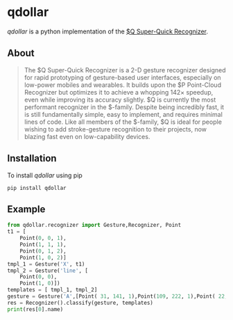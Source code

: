 # qdollar

*qdollar* is a python implementation of the [$Q Super-Quick Recognizer](http://depts.washington.edu/ilab/proj/dollar/qdollar.html).
## About
>The $Q Super-Quick Recognizer is a 2-D gesture recognizer designed for rapid prototyping of gesture-based user interfaces, especially on low-power mobiles and wearables. It builds upon the $P Point-Cloud Recognizer but optimizes it to achieve a whopping 142× speedup, even while improving its accuracy slightly. $Q is currently the most performant recognizer in the $-family. Despite being incredibly fast, it is still fundamentally simple, easy to implement, and requires minimal lines of code. Like all members of the $-family, $Q is ideal for people wishing to add stroke-gesture recognition to their projects, now blazing fast even on low-capability devices.

## Installation
To install *qdollar* using pip
```
pip install qdollar
```

## Example
``` python
from qdollar.recognizer import Gesture,Recognizer, Point
t1 = [
    Point(0, 0, 1),
    Point(1, 1, 1),
    Point(0, 1, 2),
    Point(1, 0, 2)]
tmpl_1 = Gesture('X', t1)
tmpl_2 = Gesture('line', [
    Point(0, 0),
    Point(1, 0)])
templates = [ tmpl_1, tmpl_2]
gesture = Gesture('A',[Point( 31, 141, 1),Point(109, 222, 1),Point( 22, 219, 2),Point(113, 146, 2)])
res = Recognizer().classify(gesture, templates)
print(res[0].name)
```

